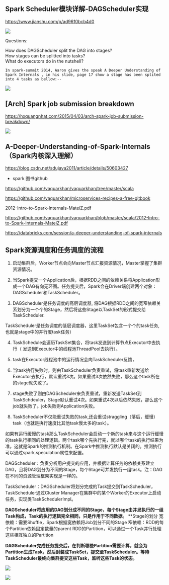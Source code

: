## Spark Scheduler模块详解-DAGScheduler实现

https://www.jianshu.com/p/ad9610bcb4d0


![](https://github.com/vaquarkhan/vaquarkhan/blob/master/scala/02-schedulingProcess.jpg)

Questions:

  How does DAGScheduler split the DAG into stages?  
  How stages can be splitted into tasks?  
  What do executors do in the nutshell?  



    In spark-summit 2014, Aaron gives the speak A Deeper Understanding of Spark Internals , in his slide, page 17 show a stage has been splited into 4 tasks as bellow:--
![](https://i.stack.imgur.com/MjBmN.jpg)


## [Arch] Spark job submission breakdown

https://hxquangnhat.com/2015/04/03/arch-spark-job-submission-breakdown/

![](https://hxquangnhat.files.wordpress.com/2015/04/spark-job-submission.jpg)


## A-Deeper-Understanding-of-Spark-Internals（Spark内核深入理解）

https://blog.csdn.net/sdujava2011/article/details/50603427


- spark 图书github

https://github.com/vaquarkhan/vaquarkhan/tree/master/scala

https://github.com/vaquarkhan/microservices-recipes-a-free-gitbook

2012-Intro-to-Spark-Internals-MateiZ.pdf

https://github.com/vaquarkhan/vaquarkhan/blob/master/scala/2012-Intro-to-Spark-Internals-MateiZ.pdf


https://databricks.com/session/a-deeper-understanding-of-spark-internals


## Spark资源调度和任务调度的流程

1. 启动集群后，Worker节点会向Master节点汇报资源情况，Master掌握了集群资源情况。

2. 当Spark提交一个Application后，根据RDD之间的依赖关系将Application形成一个DAG有向无环图。任务提交后，Spark会在Driver端创建两个对象：DAGScheduler和TaskScheduler。

3. DAGScheduler是任务调度的高层调度器, 将DAG根据RDD之间的宽窄依赖关系划分为一个个的Stage，然后将这些Stage以TaskSet的形式提交给TaskScheduler.

TaskScheduler是任务调度的低层调度器，这里TaskSet包含一个个的task任务,也就是stage中的并行度task任务）

4. TaskSchedule会遍历TaskSet集合，将task发送到计算节点Executor中去执行（ 发送到Executor中的线程池ThreadPool去执行）。

5. task在Executor线程池中的运行情况会向TaskScheduler反馈，

6. 当task执行失败时，则由TaskScheduler负责重试，将task重新发送给Executor去执行，默认重试3次。如果重试3次依然失败，那么这个task所在的stage就失败了。

7. stage失败了则由DAGScheduler来负责重试，重新发送TaskSet到TaskSchdeuler，Stage默认重试4次。如果重试4次以后依然失败，那么这个job就失败了。job失败则Application失败。

8. TaskScheduler不仅能重试失败的task,还会重试straggling（落后，缓慢）task（也就是执行速度比其他task慢太多的task）。

如果有运行缓慢的task那么TaskScheduler会启动一个新的task来与这个运行缓慢的task执行相同的处理逻辑。两个task哪个先执行完，就以哪个task的执行结果为准。这就是Spark的推测执行机制。在Spark中推测执行默认是关闭的。推测执行可以通过spark.speculation属性来配置。


DAGScheduler：负责分析用户提交的应用，并根据计算任务的依赖关系建立DAG，且将DAG划分为不同的Stage，每个Stage可并发执行一组task。注：DAG在不同的资源管理框架实现是一样的。

TaskScheduler：DAGScheduler将划分完成的Task提交到TaskScheduler，TaskScheduler通过Cluster Manager在集群中的某个Worker的Executor上启动任务，实现类TaskSchedulerImpl。


**DAGScheduler将应用的DAG划分成不同的Stage，每个Stage由并发执行的一组Task构成，Task的执行逻辑完全相同，只是作用于不同数据。**
**Stage的划分 
宽依赖：需要Shuffle，Spark根据宽依赖将Job划分不同的Stage
窄依赖：RDD的每个Partition依赖固定数量的parent RDD的Partition，可以通过一个Task并行处理这些相互独立的Partition


**DAGScheduler完成任务提交后，在判断哪些Partition需要计算，就会为Partition生成Task，然后封装成TaskSet，提交至TaskScheduler。等待TaskScheduler最终向集群提交这些Task，监听这些Task的状态。**

![](https://images2015.cnblogs.com/blog/1004194/201608/1004194-20160829174157699-296881431.png)

![](https://img-blog.csdn.net/20180209104005592)



